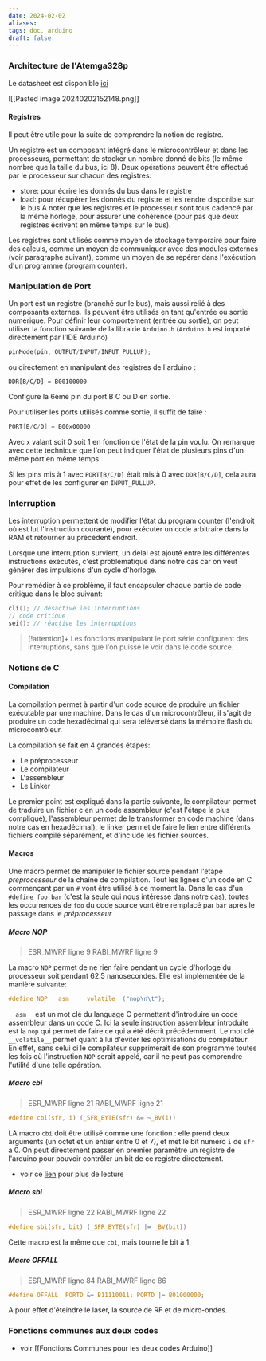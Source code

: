 ```yaml
---
date: 2024-02-02
aliases: 
tags: doc, arduino
draft: false
---
```



### Architecture de l'Atemga328p

Le datasheet est disponible [ici](https://ww1.microchip.com/downloads/en/DeviceDoc/Atmel-7810-Automotive-Microcontrollers-ATmega328P_Datasheet.pdf)

![[Pasted image 20240202152148.png]]

#### Registres

Il peut être utile pour la suite de comprendre la notion de registre.

Un registre est un composant intégré dans le microcontrôleur et dans les processeurs, permettant de stocker un nombre donné de bits (le même nombre que la taille du bus, ici 8). Deux opérations peuvent être effectué par le processeur sur chacun des registres:
- store: pour écrire les donnés du bus dans le registre
- load: pour récupérer les donnés du registre et les rendre disponible sur le bus
A noter que les registres et le processeur sont tous cadencé par la même horloge, pour assurer une cohérence (pour pas que deux registres écrivent en même temps sur le bus).

Les registres sont utilisés comme moyen de stockage temporaire pour faire des calculs, comme un moyen de communiquer avec des modules externes (voir paragraphe suivant), comme un moyen de se repérer dans l'exécution d'un programme (program counter).

### Manipulation de Port

Un port est un registre (branché sur le bus), mais aussi relié à des composants externes. Ils peuvent être utilisés en tant qu'entrée ou sortie numérique.
Pour définir leur comportement (entrée ou sortie), on peut utiliser la fonction suivante de la librairie `Arduino.h` (`Arduino.h` est importé directement par l'IDE Arduino)
```c
pinMode(pin, OUTPUT/INPUT/INPUT_PULLUP);
```
ou directement en manipulant des registres de l'arduino :
```
DDR[B/C/D] = B00100000
```
Configure la 6ème pin du port B C ou D en sortie.

Pour utiliser les ports utilisés comme sortie, il suffit de faire : 
```c
PORT[B/C/D] = B00x00000
```
Avec `x` valant soit 0 soit 1 en fonction de l'état de la pin voulu. On remarque avec cette technique que l'on peut indiquer l'état de plusieurs pins d'un même port en même temps.

Si les pins mis à 1 avec `PORT[B/C/D]` était mis à 0 avec `DDR[B/C/D]`, cela aura pour effet de les configurer en `INPUT_PULLUP`.

### Interruption

Les interruption permettent de modifier l'état du program counter (l'endroit où est lut l'instruction courante), pour exécuter un code arbitraire dans la RAM et retourner au précédent endroit.

Lorsque une interruption survient, un délai est ajouté entre les différentes instructions exécutés, c'est problématique dans notre cas car on veut générer des impulsions d'un cycle d'horloge.

Pour remédier à ce problème, il faut encapsuler chaque partie de code critique dans le bloc suivant:
```c
cli(); // désactive les interruptions
// code critique
sei(); // réactive les interruptions
```

> [!attention]+
> Les fonctions manipulant le port série configurent des interruptions, sans que l'on puisse le voir dans le code source.

### Notions de C

#### Compilation

La compilation permet à partir d'un code source de produire un fichier exécutable par une machine. Dans le cas d'un microcontrôleur, il s'agit de produire un code hexadécimal qui sera téléversé dans la mémoire flash du microcontrôleur.

La compilation se fait en 4 grandes étapes:
- Le préprocesseur
- Le compilateur
- L'assembleur
- Le Linker

Le premier point est expliqué dans la partie suivante, le compilateur permet de traduire un fichier c en un code assembleur (c'est l'étape la plus compliqué), l'assembleur permet de le transformer en code machine (dans notre cas en hexadécimal), le linker permet de faire le lien entre différents fichiers compilé séparément, et d'include les fichier sources.

#### Macros

Une macro permet de manipuler le fichier source pendant l'étape *préprocesseur* de la chaîne de compilation. Tout les lignes d'un code en C commençant par un `#` vont être utilisé à ce moment là. Dans le cas d'un `#define foo bar` (c'est la seule qui nous intéresse dans notre cas), toutes les occurrences de `foo` du code source vont être remplacé par `bar` après le passage dans le *préprocesseur*

##### Macro NOP

> ESR_MWRF ligne 9
> RABI_MWRF ligne 9

La macro `NOP` permet de ne rien faire pendant un cycle d'horloge du processeur soit pendant 62.5 nanosecondes.
Elle est implémentée de la manière suivante:
```c
#define NOP __asm__ __volatile__("nop\n\t"); 
```

`__asm__` est un mot clé du language C permettant d'introduire un code assembleur dans un code C. Ici la seule instruction assembleur introduite est la `nop` qui permet de faire ce qui a été décrit précédemment. Le mot clé `__volatile__` permet quant à lui d'éviter les optimisations du compilateur. En effet, sans celui ci le compilateur supprimerait de son programme toutes les fois où l'instruction `NOP` serait appelé, car il ne peut pas comprendre l'utilité d'une telle opération.

##### Macro cbi

> ESR_MWRF ligne 21
> RABI_MWRF ligne 21

```c
#define cbi(sfr, i) (_SFR_BYTE(sfr) &= ~_BV(i)) 
```

LA macro `cbi` doit être utilisé comme une fonction : elle prend deux arguments (un octet et un entier entre 0 et 7), et met le bit numéro `i` de `sfr` à 0. On peut directement passer en premier paramètre un registre de l'arduino pour pouvoir contrôler un bit de ce registre directement.

- voir ce [lien](https://arduino.stackexchange.com/questions/50423/sbi-and-cli-implementation) pour plus de lecture

##### Macro sbi

> ESR_MWRF ligne 22
> RABI_MWRF ligne 22

```c
#define sbi(sfr, bit) (_SFR_BYTE(sfr) |= _BV(bit))  
```

Cette macro est la même que `cbi`, mais tourne le bit à 1.

##### Macro OFFALL

> ESR_MWRF ligne 84
> RABI_MWRF ligne 86

```c
#define OFFALL  PORTD &= B11110011; PORTD |= B01000000;
```

A pour effet d'éteindre le laser, la source de RF et de micro-ondes.

### Fonctions communes aux deux codes

- voir [[Fonctions Communes pour les deux codes Arduino]]

